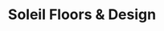 ---
title: "Soleil Floors & Design"
url: /paso-robles/soleil-floors-and-design/
shop: interior decoration
---